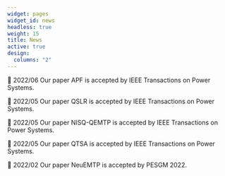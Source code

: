 ```yaml
---
widget: pages
widget_id: news
headless: true
weight: 15
title: News
active: true
design:
  columns: "2"
---
```

:loudspeaker: 2022/06 Our paper APF is accepted by IEEE Transactions on Power Systems.

:loudspeaker: 2022/05 Our paper QSLR is accepted by IEEE Transactions on Power Systems.

:loudspeaker: 2022/05 Our paper NISQ-QEMTP is accepted by IEEE Transactions on Power Systems.

:loudspeaker: 2022/05 Our paper QTSA is accepted by IEEE Transactions on Power Systems.

:loudspeaker: 2022/02 Our paper NeuEMTP is accepted by PESGM 2022.

<!-- :loudspeaker: 2021/02 Our paper  
[[More...]](/news/) -->
